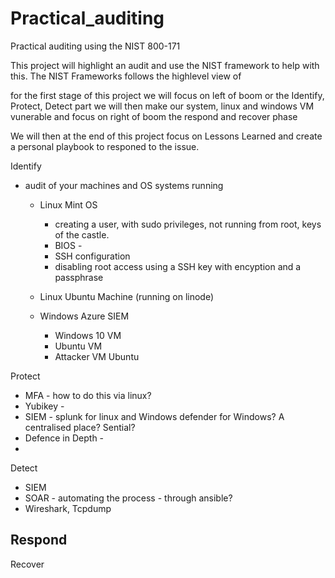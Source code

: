 # Practical_auditing
Practical auditing using the NIST 800-171 

This project will highlight an audit and use the NIST framework to help with this. 
The NIST Frameworks follows the highlevel view of 

for the first stage of this project we will focus on left of boom or the Identify, Protect, Detect part 
we will then make our system, linux and windows VM vunerable and focus on right of boom the respond and recover phase 

We will then at the end of this project focus on Lessons Learned and create a personal playbook to responed to the issue. 

Identify 
- audit of your machines and OS systems running
    - Linux Mint OS
        - creating a user, with sudo privileges, not running from root, keys of the castle. 
        - BIOS -
        - SSH configuration
        - disabling root access using a SSH key with encyption and a passphrase
          
    - Linux Ubuntu Machine (running on linode)
    - Windows Azure SIEM
        - Windows 10 VM
        - Ubuntu VM
        - Attacker VM Ubuntu 


Protect 
   - MFA - how to do this via linux?
   - Yubikey -
   - SIEM - splunk for linux and Windows defender for Windows? A centralised place? Sential? 
   - Defence in Depth -
   - 

Detect 
  - SIEM
  - SOAR - automating the process - through ansible?
  - Wireshark, Tcpdump


Respond 
   - 


Recover 


